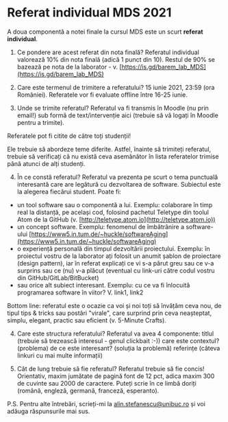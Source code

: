 # Referat individual MDS 2021
A doua componentă a notei finale la cursul MDS este un scurt **referat individual**. 

1. Ce pondere are acest referat din nota finală? 
Referatul individual valorează 10% din nota finală (adică 1 punct din 10). Restul de 90% se bazează pe nota de la laborator - v. [https://is.gd/barem_lab_MDS](https://is.gd/barem_lab_MDS)

2. Care este termenul de trimitere a referatului?
15 iunie 2021, 23:59 (ora României). Referatele vor fi evaluate offline între 16-25 iunie. 

3. Unde se trimite referatul?
Referatul va fi transmis în Moodle (nu prin email!) sub formă de text/intervenție aici  (trebuie să vă logați în Moodle pentru a trimite).

Referatele pot fi citite de către toți studenții! 

Ele trebuie să abordeze teme diferite. Astfel, înainte să trimiteți referatul, trebuie să verificați că nu există ceva asemănător în lista referatelor trimise până atunci de alți studenți. 

4. În ce constă referatul?
Referatul va prezenta pe scurt o tema punctuală interesantă care are legătură cu dezvoltarea de software. Subiectul este la alegerea fiecărui student. Poate fi:
 - un tool software sau o componentă a lui. Exemplu: colaborare în timp real la distanță, pe același cod, folosind pachetul Teletype din toolul Atom de la GitHub (v. [http://teletype.atom.io](http://teletype.atom.io))
 - un concept software. Exemplu: fenomenul de îmbătrânire a software-ului [https://www5.in.tum.de/~huckle/softwareAging](https://www5.in.tum.de/~huckle/softwareAging)
 - o experiență personală din timpul dezvoltării proiectului. Exemplu: în proiectul vostru de la laborator ați folosit un anumit șablon de proiectare (design pattern), iar în referat explicați ce vi s-a părut greu sau ce v-a surprins sau ce (nu) v-a plăcut (eventual cu link-uri către codul vostru din GitHub/GitLab/BitBucket)
 - sau orice alt subiect interesant. Exemplu: cu ce va fi înlocuită programarea software în viitor? V. link1, link2

Bottom line: referatul este o ocazie ca voi și noi toți să învățăm ceva nou, de tipul tips & tricks sau postări "virale", care surprind prin ceva neașteptat, simplu, elegant, practic sau eficient (v. 5-Minute Crafts). 

4. Care este structura referatului?
Referatul va avea 4 componente:
titlul (trebuie să trezească interesul - genul clickbait :-))
care este contextul? (problema)
de ce este interesant? (soluția la problemă)
referințe (câteva linkuri cu mai multe informații)

5. Cât de lung trebuie să fie referatul?
Referatul trebuie să fie concis! Orientativ, maxim jumătate de pagină font de 12 pct, adica maxim 300 de cuvinte sau 2000 de caractere. Puteți scrie în ce limbă doriți (română, engleză, germană, franceză, esperanto).

P.S. Pentru alte întrebări, scrieți-mi la alin.stefanescu@unibuc.ro și voi adăuga răspunsurile mai sus.
